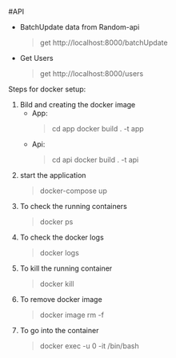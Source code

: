 #API

* BatchUpdate data from Random-api
    > get http://localhost:8000/batchUpdate
* Get Users
    > get http://localhost:8000/users

Steps for docker setup:
1. Bild and creating the docker image
    * App:
        > cd app
        >docker build . -t app
    * Api:
        > cd api
        >docker build . -t api
2. start the application
    > docker-compose up
3. To check the running containers
    > docker ps 
4. To check the docker logs
    > docker logs <containerId>
5. To kill the running container
    > docker kill <containerId>
6. To remove docker image 
    > docker image rm -f <imageId>
7. To go into the container
    > docker exec -u 0 -it <containerid> /bin/bash